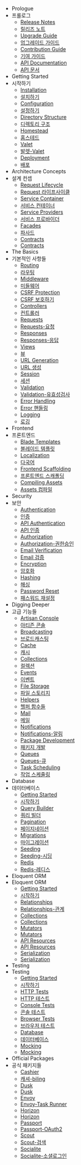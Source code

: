 - Prologue
- 프롤로그
    - [Release Notes](/docs/{{version}}/releases)
    - [릴리즈 노트](/docs/{{version}}/releases)
    - [Upgrade Guide](/docs/{{version}}/upgrade)
    - [업그레이드 가이드](/docs/{{version}}/upgrade)
    - [Contribution Guide](/docs/{{version}}/contributions)
    - [기여 가이드](/docs/{{version}}/contributions)
    - [API Documentation](/api/{{version}})
    - [API 문서](/api/{{version}})
- Getting Started
- 시작하기
    - [Installation](/docs/{{version}}/installation)
    - [설치하기](/docs/{{version}}/installation)
    - [Configuration](/docs/{{version}}/configuration)
    - [설정하기](/docs/{{version}}/configuration)
    - [Directory Structure](/docs/{{version}}/structure)
    - [디렉토리 구조](/docs/{{version}}/structure)
    - [Homestead](/docs/{{version}}/homestead)
    - [홈스테드](/docs/{{version}}/homestead)
    - [Valet](/docs/{{version}}/valet)
    - [발렛-Valet](/docs/{{version}}/valet)
    - [Deployment](/docs/{{version}}/deployment)
    - [배포](/docs/{{version}}/deployment)
- Architecture Concepts
- 설계 컨셉
    - [Request Lifecycle](/docs/{{version}}/lifecycle)
    - [Request 라이프사이클](/docs/{{version}}/lifecycle)
    - [Service Container](/docs/{{version}}/container)
    - [서비스 컨테이너](/docs/{{version}}/container)
    - [Service Providers](/docs/{{version}}/providers)
    - [서비스 프로바이더](/docs/{{version}}/providers)
    - [Facades](/docs/{{version}}/facades)
    - [파사드](/docs/{{version}}/facades)
    - [Contracts](/docs/{{version}}/contracts)
    - [Contracts](/docs/{{version}}/contracts)
- The Basics
- 기본적인 사항들
    - [Routing](/docs/{{version}}/routing)
    - [라우팅](/docs/{{version}}/routing)
    - [Middleware](/docs/{{version}}/middleware)
    - [미들웨어](/docs/{{version}}/middleware)
    - [CSRF Protection](/docs/{{version}}/csrf)
    - [CSRF 보호하기](/docs/{{version}}/csrf)
    - [Controllers](/docs/{{version}}/controllers)
    - [컨트롤러](/docs/{{version}}/controllers)
    - [Requests](/docs/{{version}}/requests)
    - [Requests-요청](/docs/{{version}}/requests)
    - [Responses](/docs/{{version}}/responses)
    - [Responses-응답](/docs/{{version}}/responses)
    - [Views](/docs/{{version}}/views)
    - [뷰](/docs/{{version}}/views)
    - [URL Generation](/docs/{{version}}/urls)
    - [URL 생성](/docs/{{version}}/urls)
    - [Session](/docs/{{version}}/session)
    - [세션](/docs/{{version}}/session)
    - [Validation](/docs/{{version}}/validation)
    - [Validation-유효성검사](/docs/{{version}}/validation)
    - [Error Handling](/docs/{{version}}/errors)
    - [Error 핸들링](/docs/{{version}}/errors)
    - [Logging](/docs/{{version}}/logging)
    - [로깅](/docs/{{version}}/logging)
- Frontend
- 프론트엔드
    - [Blade Templates](/docs/{{version}}/blade)
    - [블레이드 템플릿](/docs/{{version}}/blade)
    - [Localization](/docs/{{version}}/localization)
    - [다국어](/docs/{{version}}/localization)
    - [Frontend Scaffolding](/docs/{{version}}/frontend)
    - [프론트엔드 스캐폴딩](/docs/{{version}}/frontend)
    - [Compiling Assets](/docs/{{version}}/mix)
    - [Assets 컴파일](/docs/{{version}}/mix)
- Security
- 보안
    - [Authentication](/docs/{{version}}/authentication)
    - [인증](/docs/{{version}}/authentication)
    - [API Authentication](/docs/{{version}}/passport)
    - [API 인증](/docs/{{version}}/passport)
    - [Authorization](/docs/{{version}}/authorization)
    - [Authorization-권한승인](/docs/{{version}}/authorization)
    - [Email Verification](/docs/{{version}}/verification)
    - [Email 검증](/docs/{{version}}/verification)
    - [Encryption](/docs/{{version}}/encryption)
    - [암호화](/docs/{{version}}/encryption)
    - [Hashing](/docs/{{version}}/hashing)
    - [해싱](/docs/{{version}}/hashing)
    - [Password Reset](/docs/{{version}}/passwords)
    - [패스워드 재설정](/docs/{{version}}/passwords)
- Digging Deeper
- 고급 기능들
    - [Artisan Console](/docs/{{version}}/artisan)
    - [아티즌 콘솔](/docs/{{version}}/artisan)
    - [Broadcasting](/docs/{{version}}/broadcasting)
    - [브로드캐스팅](/docs/{{version}}/broadcasting)
    - [Cache](/docs/{{version}}/cache)
    - [캐시](/docs/{{version}}/cache)
    - [Collections](/docs/{{version}}/collections)
    - [컬렉션](/docs/{{version}}/collections)
    - [Events](/docs/{{version}}/events)
    - [이벤트](/docs/{{version}}/events)
    - [File Storage](/docs/{{version}}/filesystem)
    - [파일 스토리지](/docs/{{version}}/filesystem)
    - [Helpers](/docs/{{version}}/helpers)
    - [헬퍼 함수들](/docs/{{version}}/helpers)
    - [Mail](/docs/{{version}}/mail)
    - [메일](/docs/{{version}}/mail)
    - [Notifications](/docs/{{version}}/notifications)
    - [Notifications-알림](/docs/{{version}}/notifications)
    - [Package Development](/docs/{{version}}/packages)
    - [패키지 개발](/docs/{{version}}/packages)
    - [Queues](/docs/{{version}}/queues)
    - [Queues-큐](/docs/{{version}}/queues)
    - [Task Scheduling](/docs/{{version}}/scheduling)
    - [작업 스케줄링](/docs/{{version}}/scheduling)
- Database
- 데이터베이스
    - [Getting Started](/docs/{{version}}/database)
    - [시작하기](/docs/{{version}}/database)
    - [Query Builder](/docs/{{version}}/queries)
    - [쿼리 빌더](/docs/{{version}}/queries)
    - [Pagination](/docs/{{version}}/pagination)
    - [페이지네이션](/docs/{{version}}/pagination)
    - [Migrations](/docs/{{version}}/migrations)
    - [마이그레이션](/docs/{{version}}/migrations)
    - [Seeding](/docs/{{version}}/seeding)
    - [Seeding-시딩](/docs/{{version}}/seeding)
    - [Redis](/docs/{{version}}/redis)
    - [Redis-레디스](/docs/{{version}}/redis)
- Eloquent ORM
- Eloquent ORM
    - [Getting Started](/docs/{{version}}/eloquent)
    - [시작하기](/docs/{{version}}/eloquent)
    - [Relationships](/docs/{{version}}/eloquent-relationships)
    - [Relationships-관계](/docs/{{version}}/eloquent-relationships)
    - [Collections](/docs/{{version}}/eloquent-collections)
    - [Collections](/docs/{{version}}/eloquent-collections)
    - [Mutators](/docs/{{version}}/eloquent-mutators)
    - [Mutators](/docs/{{version}}/eloquent-mutators)
    - [API Resources](/docs/{{version}}/eloquent-resources)
    - [API Resources](/docs/{{version}}/eloquent-resources)
    - [Serialization](/docs/{{version}}/eloquent-serialization)
    - [Serialization](/docs/{{version}}/eloquent-serialization)
- Testing
- Testing
    - [Getting Started](/docs/{{version}}/testing)
    - [시작하기](/docs/{{version}}/testing)
    - [HTTP Tests](/docs/{{version}}/http-tests)
    - [HTTP 테스트](/docs/{{version}}/http-tests)
    - [Console Tests](/docs/{{version}}/console-tests)
    - [콘솔 테스트](/docs/{{version}}/console-tests)
    - [Browser Tests](/docs/{{version}}/dusk)
    - [브라우저 테스트](/docs/{{version}}/dusk)
    - [Database](/docs/{{version}}/database-testing)
    - [데이터베이스](/docs/{{version}}/database-testing)
    - [Mocking](/docs/{{version}}/mocking)
    - [Mocking](/docs/{{version}}/mocking)
- Official Packages
- 공식 패키지들
    - [Cashier](/docs/{{version}}/billing)
    - [캐셔-biling](/docs/{{version}}/billing)
    - [Dusk](/docs/{{version}}/dusk)
    - [Dusk](/docs/{{version}}/dusk)
    - [Envoy](/docs/{{version}}/envoy)
    - [Envoy-Task Runner](/docs/{{version}}/envoy)
    - [Horizon](/docs/{{version}}/horizon)
    - [Horizon](/docs/{{version}}/horizon)
    - [Passport](/docs/{{version}}/passport)
    - [Passport-OAuth2](/docs/{{version}}/passport)
    - [Scout](/docs/{{version}}/scout)
    - [Scout-검색](/docs/{{version}}/scout)
    - [Socialite](/docs/{{version}}/socialite)
    - [Socialite-소셜로그인](/docs/{{version}}/socialite)
